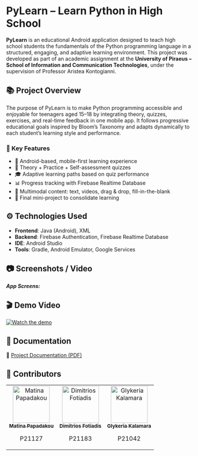 # PyLearn – Learn Python in High School

**PyLearn** is an educational Android application designed to teach high school students the fundamentals of the Python programming language in a structured, engaging, and adaptive learning environment. This project was developed as part of an academic assignment at the **University of Piraeus – School of Information and Communication Technologies**, under the supervision of Professor Aristea Kontogianni.

## 📚 Project Overview

The purpose of PyLearn is to make Python programming accessible and enjoyable for teenagers aged 15–18 by integrating theory, quizzes, exercises, and real-time feedback in one mobile app. It follows progressive educational goals inspired by Bloom’s Taxonomy and adapts dynamically to each student’s learning style and performance.

### 🧠 Key Features

- 📱 Android-based, mobile-first learning experience  
- 🎯 Theory + Practice + Self-assessment quizzes  
- 🎓 Adaptive learning paths based on quiz performance  
- 📊 Progress tracking with Firebase Realtime Database  
- 🧩 Multimodal content: text, videos, drag & drop, fill-in-the-blank  
- 🧪 Final mini-project to consolidate learning  

## ⚙️ Technologies Used

- **Frontend**: Java (Android), XML  
- **Backend**: Firebase Authentication, Firebase Realtime Database  
- **IDE**: Android Studio  
- **Tools**: Gradle, Android Emulator, Google Services

## 📷 Screenshots / Video

**_App Screens:_**


## 🎬 Demo Video

[![Watch the demo](https://img.youtube.com/vi/vMPhR6gNC8M/0.jpg)](https://youtu.be/vMPhR6gNC8M)


## 📄 Documentation

📘 [Project Documentation (PDF)](https://github.com/matinapap/Learning-Python-Android-App/blob/main/%CE%95%CE%BA%CF%80%CE%B1%CE%B9%CE%B4%CE%B5%CF%85%CF%84%CE%B9%CE%BA%CF%8C%20%CE%9B%CE%BF%CE%B3%CE%B9%CF%83%CE%BC%CE%B9%CE%BA%CF%8C_%CE%91%CE%BD%CE%B1%CF%86%CE%BF%CF%81%CE%AC.pdf)

## 👥 Contributors

<table>
  <tr>
    <td align="center">
      <a href="https://github.com/matinapap">
        <img src="https://github.com/matinapap.png" width="100px;" alt="Matina Papadakou"/><br />
        <sub><b>Matina Papadakou</b></sub>
      </a>
      <p>P21127</p>
    </td>
    <td align="center">
      <a href="https://github.com/p21183">
        <img src="https://github.com/p21183.png" width="100px;" alt="Dimitrios Fotiadis"/><br />
        <sub><b>Dimitrios Fotiadis</b></sub>
      </a>
      <p>P21183</p>
    </td>
    <td align="center">
      <a href="https://github.com/glykeriak">
        <img src="https://github.com/glykeriak.png" width="100px;" alt="Glykeria Kalamara"/><br />
        <sub><b>Glykeria Kalamara</b></sub>
      </a>
      <p>P21042</p>
    </td>
  </tr>
</table>

